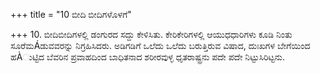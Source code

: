 +++
title = "10 ಬೀದಿ ಬೀದಿಗಳೊಳಗೆ"

+++
10. ಬೀದಿಬೀದಿಗಳಲ್ಲಿ ಡಂಗುರದ ಸದ್ದು ಕೇಳಿಸಿತು. ಕೇರಿಕೇರಿಗಳಲ್ಲಿ ಆಯುಧಧಾರಿಗಳು ಕೂಡಿ ನಿಂತು ಸೂರೆಮÁಡುವವರನ್ನು ನಿಗ್ರಹಿಸಿದರು. ಅಡಿಗಡಿಗೆ ಒಲೆದು ಒಲೆದು ಬರುತ್ತಿರುವ ವಿಷಾದ, ದುಃಖಗಳ ಬೇಗೆಯಿಂದ ಹÀುಟ್ಟಿದ ಬೆವರಿನ ಪ್ರವಾಹದಿಂದ ಬಾಧಿತನಾದ ಶರೀರವುಳ್ಳ ಧೃತರಾಷ್ಟ್ರನು ಪದೇ ಪದೇ ನಿಟ್ಟುಸಿರಿಟ್ಟನು.